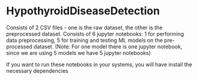 # HypothyroidDiseaseDetection

Consists of 2 CSV files - one is the raw dataset, the other is the preprocessed dataset.
Consists of 6 jupyter notebooks: 1 for performing data preprocessing, 5 for training and testing ML models on the pre-processed dataset. (Note: For one model there is one jupyter notebook, since we are using 5 models we have 5 jupyter notebooks)

If you want to run these notebooks in your systems, you will have install the necessary dependencies  
